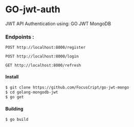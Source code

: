# GO-jwt-auth
JWT API Authentication using:
 GO
 JWT
 MongoDB

### Endpoints : 
```
POST http://localhost:8000/register
```

```
POST http://localhost:8000/login
```

```
GET http://localhost:8000/refresh
```

#### Install
```sh
$ git clone https://github.com/FocusCript/go-jwt-mongo
$ cd golang-mongodb-jwt
$ go get
```
#### Building 
```sh
$ go build
```